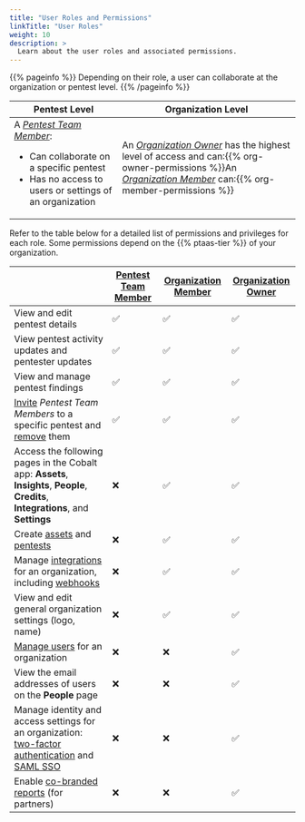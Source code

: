 ```yaml
---
title: "User Roles and Permissions"
linkTitle: "User Roles"
weight: 10
description: >
  Learn about the user roles and associated permissions.
---
```


{{% pageinfo %}}
Depending on their role, a user can collaborate at the organization or pentest level.
{{% /pageinfo %}}

| Pentest Level | Organization Level |
|---|---|
| A [_Pentest Team Member_](/getting-started/glossary/#pentest-team-member):<ul><li>Can collaborate on a specific pentest</li><li>Has no access to users or settings of an organization</li></ul> | An [_Organization Owner_](/getting-started/glossary/#organization-owner) has the highest level of access and can:{{% org-owner-permissions %}}An [_Organization Member_](/getting-started/glossary/#organization-member) can:{{% org-member-permissions %}} |

Refer to the table below for a detailed list of permissions and privileges for each role. Some permissions depend on the {{% ptaas-tier %}} of your organization.

|  | [Pentest Team Member](/getting-started/glossary/#pentest-team-member) | [Organization Member](/getting-started/glossary/#organization-member) | [Organization Owner](/getting-started/glossary/#organization-owner) |
|---|---|---|---|
| View and edit pentest details | ✅ | ✅ | ✅ |
| View pentest activity updates and pentester updates| ✅ | ✅ | ✅ |
| View and manage pentest findings | ✅ | ✅ | ✅ |
| [Invite](/platform-deep-dive/collaboration/organization/manage-users/#add-a-pentest-team-member) _Pentest Team Members_ to a specific pentest and [remove](/platform-deep-dive/collaboration/organization/manage-users/#remove-a-pentest-team-member) them | ✅ | ✅ | ✅ |
| Access the following pages in the Cobalt app: **Assets**, **Insights**, **People**, **Credits**, **Integrations**, and **Settings** | ❌ | ✅ | ✅ |
| Create [assets](/platform-deep-dive/assets/) and [pentests](/platform-deep-dive/pentests/) | ❌ | ✅ | ✅ |
| Manage [integrations](/integrations/) for an organization, including [webhooks](/integrations/webhooks/) | ❌ | ✅ | ✅ |
| View and edit general organization settings (logo, name) | ❌ | ✅ | ✅ |
| [Manage users](/platform-deep-dive/collaboration/organization/manage-users/#manage-users-for-your-organization) for an organization | ❌ | ❌ | ✅ |
| View the email addresses of users on the **People** page | ❌ | ❌ | ✅ |
| Manage identity and access settings for an organization: [two-factor authentication](/getting-started/sign-in/#two-factor-authentication) and [SAML SSO](/getting-started/sign-in/#saml-sso) | ❌ | ❌ | ✅ |
| Enable [co-branded reports](/getting-started/checklist/#co-branded-reports) (for partners) | ❌ | ❌ | ✅ |
